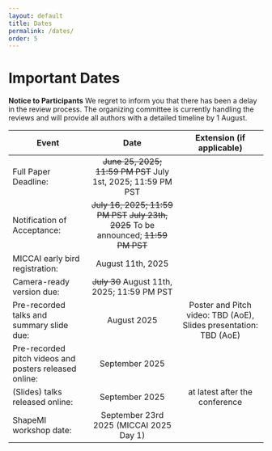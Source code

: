```yaml
---
layout: default
title: Dates
permalink: /dates/
order: 5
---
```

# Important Dates

**Notice to Participants**
We regret to inform you that there has been a delay in the review process. 
The organizing committee is currently handling the reviews and will provide all authors with a detailed timeline by 1 August.


| Event | Date | Extension (if applicable) |
|---|:---:|:---:|
| Full Paper Deadline: | ~~June 25, 2025; 11:59 PM PST~~ July 1st, 2025; 11:59 PM PST |  |
| Notification of Acceptance: | ~~July 16, 2025; 11:59 PM PST~~ ~~July 23th, 2025~~ To be announced; ~~11:59 PM PST~~ |  |
| MICCAI early bird registration: |  August 11th, 2025 | |
| Camera-ready version due: | ~~July 30~~ August 11th, 2025; 11:59 PM PST | |
| Pre-recorded talks and summary slide due: | August 2025 | Poster and Pitch video: TBD (AoE), Slides presentation: TBD (AoE) |
| Pre-recorded pitch videos and posters released online: | September 2025 |  |
| (Slides) talks released online: | September 2025 | at latest after the conference |
| ShapeMI workshop date: | September 23rd 2025 (MICCAI 2025 Day 1)  | |


<!--
| Event | Date | Extension (if applicable) |
|---|:---:|:---:|
| Full Paper Deadline: | ~~June 21, 2024; 11:59 PM PST~~ | June 29, 2024; 11:59 PM PST |
| Notification of Acceptance: | ~~July 15, 2024; 11:59 PM PST~~ | July 25, 2024; 11:59 PM PST |
| MICCAI early bird registration: |  ~~August 2024~~ | Till August 25, 2024|
| Camera-ready version due: | ~~August 2024; 11:59 PM PST~~ | August 30, 2024; 11.59 PM PST|
| Pre-recorded talks and summary slide due: | ~~September 2024~~ | Poster and Pitch video: October 1, 2024 (AoE), Slides presentation: October 3, 2024 (AoE) |
| Pre-recorded pitch videos and posters released online: | ~~September 2024~~ | October 3, 2024 (AoE) |
| (Slides) talks released online: | ~~September 2024~~ | at latest after the conference |
| ShapeMI workshop date: | October 6th 2024 (MICCAI 2024 Day 1)  | |
-->

